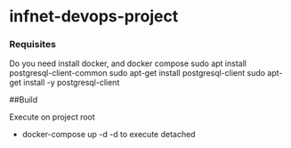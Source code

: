 # infnet-devops-project


### Requisites
  Do you need install docker, and docker compose
  sudo apt install postgresql-client-common
  sudo apt-get install postgresql-client
  sudo apt-get install -y postgresql-client


##Build


 Execute on project root


 - docker-compose up -d
 -d to execute detached



